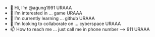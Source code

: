 - 👋 Hi, I’m @agung1991 URAAA
- 👀 I’m interested in ... game URAAA
- 🌱 I’m currently learning ... github URAAA
- 💞️ I’m looking to collaborate on ... cyberspace URAAA
- 📫 How to reach me ... just call me in phone number --> 911 URAAA

<!---
agung1991/agung1991 is a ✨ special ✨ repository because its `README.md` (this file) appears on your GitHub profile.
You can click the Preview link to take a look at your changes.
--->

